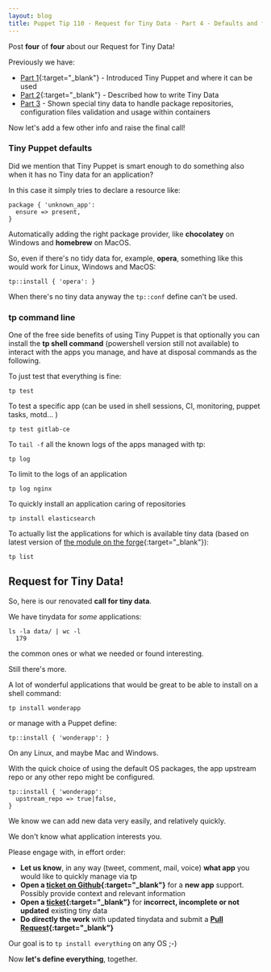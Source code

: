 ```yaml
---
layout: blog
title: Puppet Tip 110 - Request for Tiny Data - Part 4 - Defaults and final call
---
```


Post **four** of **four** about our Request for Tiny Data!

Previously we have:


- [Part 1](https://www.example42.com/2019/12/09/request-for-tinydata-part1/){:target="_blank"} - Introduced Tiny Puppet and where it can be used
- [Part 2](https://www.example42.com/2019/12/12/request-for-tinydata-part2/){:target="_blank"} - Described how to write Tiny Data
- [Part 3](https://www.example42.com/2019/12/16/request-for-tinydata-part3/) - Shown special tiny data to handle package repositories, configuration files validation and usage within containers

Now let's add a few other info and raise the final call!

### Tiny Puppet defaults

Did we mention that Tiny Puppet is smart enough to do something also when it has no Tiny data for an application?

In this case it simply tries to declare a resource like:

    package { 'unknown_app':
      ensure => present,
    }

Automatically adding the right package provider, like **chocolatey** on Windows and **homebrew** on MacOS.

So, even if there's no tidy data for, example, **opera**, something like this would work for Linux, Windows and MacOS:

    tp::install { 'opera': }

When there's no tiny data anyway the `tp::conf` define can't be used.

### tp command line

One of the free side benefits of using Tiny Puppet is that optionally you can install the **tp shell command** (powershell version still not available) to interact with the apps you manage, and have at disposal commands as the following.

To just test that everything is fine:

    tp test

To test a specific app (can be used in shell sessions, CI, monitoring, puppet tasks, motd... )

    tp test gitlab-ce

To `tail -f` all the known logs of the apps managed with tp:

    tp log

To limit to the logs of an application

    tp log nginx

To quickly install an application caring of repositories

    tp install elasticsearch

To actually list the applications for which is available tiny data (based on latest version of [the module on the forge](https://forge.puppet.com/example42/tinydata){:target="_blank"}):

    tp list

## Request for Tiny Data!

So, here is our renovated **call for tiny data**.

We have tinydata for *some* applications:

    ls -la data/ | wc -l
      179

the common ones or what we needed or found interesting.

Still there's more.

A lot of wonderful applications that would be great to be able to install on a shell command:

    tp install wonderapp

or manage with a Puppet define:

    tp::install { 'wonderapp': }

On any Linux, and maybe Mac and Windows.

With the quick choice of using the default OS packages, the app upstream repo or any other repo might be configured.

    tp::install { 'wonderapp': 
      upstream_repo => true|false,
    }

We know we can add new data very easily, and relatively quickly.

We don't know what application interests you.

Please engage with, in effort order:

- **Let us know**, in any way (tweet, comment, mail, voice) **what app** you would like to quickly manage via tp
- **Open a [ticket on Github](https://github.com/example42/tinydata/issues){:target="_blank"}** for a **new app** support. Possibly provide context and relevant information
- **Open a [ticket](https://github.com/example42/tinydata/issues){:target="_blank"}** for **incorrect, incomplete or not updated** existing tiny data
- **Do directly the work** with updated tinydata and submit a **[Pull Request](https://github.com/example42/tinydata/pulls){:target="_blank"}**

Our goal is to `tp install everything` on any OS ;-)

Now **let's define everything**, together.
